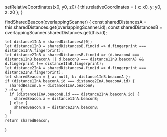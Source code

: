 setRelativeCoordinates(x0, y0, z0) {
this.relativeCoordinates = { x: x0, y: y0, z: z0 };
}

findSharedBeacon(overlappingScanner) {
const sharedDistancesA = this.sharedDistances.get(overlappingScanner.id);
const sharedDistancesB = overlappingScanner.sharedDistances.get(this.id);

    let distance1InA = sharedDistancesA[0];
    let distance1InB = sharedDistancesB.find(d => d.fingerprint === distance1InA.fingerprint);
    let distance2InB = sharedDistancesB.find(d => (d.beaconA === distance1InB.beaconA || d.beaconB === distance1InB.beaconA) && d.fingerprint !== distance1InB.fingerprint);
    let distance2InA = sharedDistancesA.find(d => d.fingerprint === distance2InB.fingerprint);
    let sharedBeacon = { a: null, b: distance1InB.beaconA };
    if (distance1InA.beaconA.id === distance2InA.beaconA.id) {
      sharedBeacon.a = distance1InA.beaconA;
    } else {
      if (distance1InA.beaconB.id === distance2InA.beaconA.id) {
        sharedBeacon.a = distance1InA.beaconB;
      } else {
        sharedBeacon.a = distance2InA.beaconB;
      }
    }
    return sharedBeacon;
}
